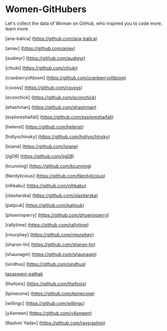 # Women-GitHubers
Let's collect the data of Woman on GitHub, who inspired you to code more, learn more.

[ana-balica] (https://github.com/ana-balica)

[aniav] (https://github.com/aniav)

[audreyr] (https://github.com/audreyr)

[chiuki] (https://github.com/chiuki)

[cranberryofdoom] (https://github.com/cranberryofdoom)

[csvoss] (https://github.com/csvoss)

[econchick] (https://github.com/econchick)

[ehashman] (https://github.com/ehashman)

[exploreshaifali] (https://github.com/exploreshaifali)

[helenst] (https://github.com/helenst)

[hollyschinsky] (https://github.com/hollyschinsky)

[loiane] (https://github.com/loiane)

[jig08] (https://github.com/jig08)

[kcunning] (https://github.com/kcunning)

[Nerdylicious] (https://github.com/Nerdylicious)

[nlhkabu] (https://github.com/nlhkabu)

[olasitarska] (https://github.com/olasitarska)

[patjouk] (https://github.com/patjouk)

[phoenixperry] (https://github.com/phoenixperry)

[rallytime] (https://github.com/rallytime)

[rmurphey] (https://github.com/rmurphey)

[sharon-lin] (https://github.com/sharon-lin)

[shaunagm] (https://github.com/shaunagm)

[sindhus] (https://github.com/sindhus)

[tapasweni-pathak](https://github.com/tapasweni-pathak)

[thefoxis] (https://github.com/thefoxis)

[tpinecone] (https://github.com/tpinecone)

[willingc] (https://github.com/willingc)

[y4smeen] (https://github.com/y4smeen)

[Rashmi Yadav] (https://github.com/raysrashmi)







